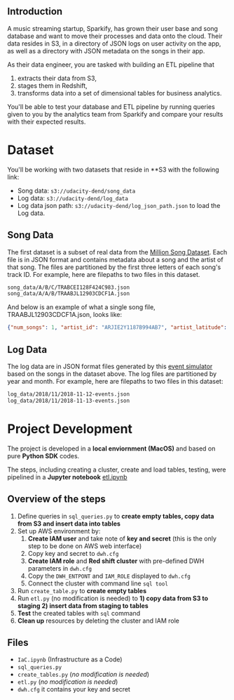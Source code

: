 ## Introduction

A music streaming startup, Sparkify, has grown their user base and song database and want to move their processes and data onto the cloud. Their data resides in S3, in a directory of JSON logs on user activity on the app, as well as a directory with JSON metadata on the songs in their app.

As their data engineer, you are tasked with building an ETL pipeline that 

1. extracts their data from S3, 
2. stages them in Redshift, 
3. transforms data into a set of dimensional tables for business analytics.

You'll be able to test your database and ETL pipeline by running queries given to you by the analytics team from Sparkify and compare your results with their expected results.

# Dataset


You'll be working with two datasets that reside in **S3 with the following link:

- Song data: `s3://udacity-dend/song_data`
- Log data: `s3://udacity-dend/log_data`
- Log data json path: `s3://udacity-dend/log_json_path.json` to load the Log data.

## Song Data

The first dataset is a subset of real data from the [Million Song Dataset](https://labrosa.ee.columbia.edu/millionsong/). Each file is in JSON format and contains metadata about a song and the artist of that song. The files are partitioned by the first three letters of each song's track ID. For example, here are filepaths to two files in this dataset.

```txt
song_data/A/B/C/TRABCEI128F424C983.json
song_data/A/A/B/TRAABJL12903CDCF1A.json
```

And below is an example of what a single song file, TRAABJL12903CDCF1A.json, looks like:

```json
{"num_songs": 1, "artist_id": "ARJIE2Y1187B994AB7", "artist_latitude": null, "artist_longitude": null, "artist_location": "", "artist_name": "Line Renaud", "song_id": "SOUPIRU12A6D4FA1E1", "title": "Der Kleine Dompfaff", "duration": 152.92036, "year": 0}
```

## Log Data

The log data are in JSON format files generated by this [event simulator](https://github.com/Interana/eventsim) based on the songs in the dataset above. The log files are partitioned by year and month. For example, here are filepaths to two files in this dataset:

```txt
log_data/2018/11/2018-11-12-events.json
log_data/2018/11/2018-11-13-events.json
```



# Project Development

The project is developed in a **local enviornment (MacOS)** and based on pure **Python SDK** codes. 

The steps, including creating a cluster, create and load tables, testing, were pipelined in a **Jupyter notebook** [etl.ipynb](etl.ipynb)

## Overview of the steps

1. Define queries in `sql_queries.py` to **create empty tables, copy data from S3 and insert data into tables**
2. Set up AWS environment by:
   1. **Create IAM user** and take note of **key and secret** (this is the only step to be done on AWS web interface)
   2. Copy key and secret to `dwh.cfg`
   3. **Create IAM role** and **Red shift cluster** with pre-defined DWH parameters in `dwh.cfg`
   4. Copy the `DWH_ENTPONT` and  `IAM_ROLE` displayed to `dwh.cfg`
   5. Connect the cluster with command line `sql tool`
3. Run `create_table.py` to **create empty tables**
4. Run `etl.py` (no modification is needed) to **1) copy data from S3 to staging 2) insert data from staging to tables**
5. **Test** the created tables with `sql` command
6. **Clean up** resources by deleting the cluster and IAM role

## Files

* `IaC.ipynb` (Infrastructure as a Code)
* `sql_queries.py`
* `create_tables.py`  (*no modification is needed*)
* `etl.py` (*no modification is needed*)
* `dwh.cfg` it contains your key and secret